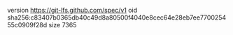 version https://git-lfs.github.com/spec/v1
oid sha256:c83407b0365db40c49d8a80500f4040e8cec64e28eb7ee770025455c0909f28d
size 7365
